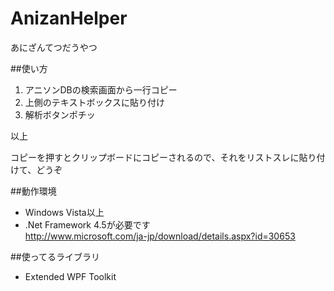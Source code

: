 AnizanHelper
============

あにざんてつだうやつ

##使い方

1. アニソンDBの検索画面から一行コピー
1. 上側のテキストボックスに貼り付け
1. 解析ボタンポチッ

以上

コピーを押すとクリップボードにコピーされるので、それをリストスレに貼り付けて、どうぞ


##動作環境

* Windows Vista以上
* .Net Framework 4.5が必要です  
http://www.microsoft.com/ja-jp/download/details.aspx?id=30653

##使ってるライブラリ
* Extended WPF Toolkit